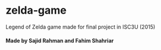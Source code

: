 # zelda-game

Legend of Zelda game made for final project in ISC3U (2015)

#### Made by Sajid Rahman and Fahim Shahriar
